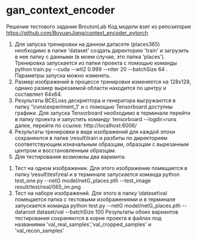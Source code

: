 # gan_context_encoder
Решение тестового задания BroutonLab
Код модели взят из репозитория https://github.com/BoyuanJiang/context_encoder_pytorch

1. Для запуска тренировки на данном датасете (places365) необходимо в папке 'dataset' создать директорию 'train' и загрузить в нее папку с данными (в моем случае, это папка 'places'). Тренировка запускается из папки проекта с помощью команды 
 python train.py --cuda --wtl2 0.999 --niter 20  --batchSize 64 .
 Параметры запуска можно изменять. 
2. Размер изображений в процессе тренировки изменяется на 128х128, однако размер вырезаемой области находится по центру и составляет 64х64.
3. Результаты BCELoss дескриптора и генератора выгружаются в папку '\runs\experiment_1' и с помощью Tensorboard доступны графики. Для запуска Tensorboard необходимо в терминале перейти в папку проекта и запустить команду: tensorboard --logdir=runs далее, перейти по ссылке: http://localhost:6006/
4. Результаты тренировки в виде изображений для каждой эпохи сохраняются в папке \result\train и разбиты по директориям соответствующим изначальным образцам, образцам с вырезанным центром и восстановленным образцам.
5. Для тестирования возможны два варианта:
  1) Тест на одном изображении. Для этого изображение помещается в папку \result\test\real и в терминале запускается команда 
  python test_one.py --netG model/netG_places.pth --test_image result/test/real/065_im.png 
  2) Тест на наборе изображений. Для этого в папку \dataset\val помещается папка с тестовыми изображениями и в терминале запускается команда 
  python test.py --netG model/netG_places.pth --dataroot dataset/val --batchSize 100
  Результаты обоих вариантов тестирования сохраняются в корне проекта в файлах под названиями 'val_real_samples','val_cropped_samples' и 'val_recon_samples'
